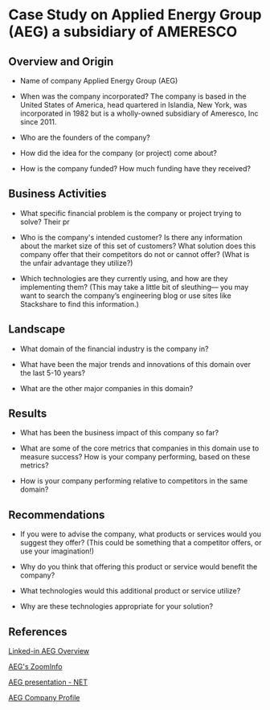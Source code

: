 # Case Study on Applied Energy Group (AEG) a subsidiary of AMERESCO

## Overview and Origin

* Name of company
Applied Energy Group (AEG)

* When was the company incorporated?
The company is based in the United States of America, head quartered in Islandia, New York, was incorporated in 1982 but is a wholly-owned subsidiary of Ameresco, Inc since 2011.

* Who are the founders of the company?

* How did the idea for the company (or project) come about?

* How is the company funded? How much funding have they received?

## Business Activities

* What specific financial problem is the company or project trying to solve?
Their pr

* Who is the company's intended customer?  Is there any information about the market size of this set of customers?
What solution does this company offer that their competitors do not or cannot offer? (What is the unfair advantage they utilize?)

* Which technologies are they currently using, and how are they implementing them? (This may take a little bit of sleuthing–– you may want to search the company’s engineering blog or use sites like Stackshare to find this information.)

## Landscape

* What domain of the financial industry is the company in?

* What have been the major trends and innovations of this domain over the last 5-10 years?

* What are the other major companies in this domain?

## Results

* What has been the business impact of this company so far?

* What are some of the core metrics that companies in this domain use to measure success? How is your company performing, based on these metrics?

* How is your company performing relative to competitors in the same domain?

## Recommendations

* If you were to advise the company, what products or services would you suggest they offer? (This could be something that a competitor offers, or use your imagination!)

* Why do you think that offering this product or service would benefit the company?

* What technologies would this additional product or service utilize?

* Why are these technologies appropriate for your solution?

## References

[Linked-in AEG Overview](https://www.linkedin.com/company/applied-energy-group/about/)

[AEG's ZoomInfo](https://www.zoominfo.com/c/applied-energy-group-inc/4901806)

[AEG presentation - NET](https://neprisstore.blob.core.windows.net/sessiondocs/doc_8a62c656-4e14-4aad-9a93-422a6d36b8aa.pptx)

[AEG Company Profile](https://www.appliedenergygroup.com/wp-content/uploads/2020/12/AEG-Company-Profile.pdf)
